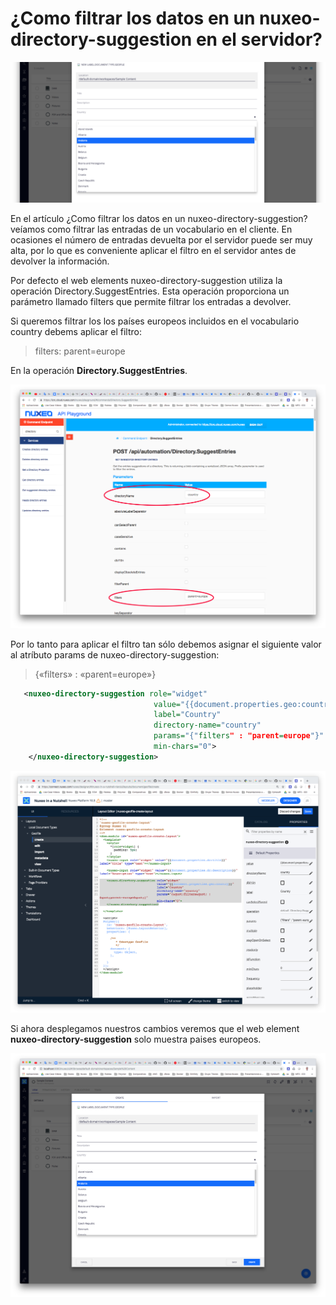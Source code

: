 # ¿Como filtrar los datos en un nuxeo-directory-suggestion en el servidor?


![¿Como filtrar los datos en un nuxeo-directory-suggestion en el servidor?](images/nuxeo-drectory-suggestion-filtered-570x255.png "¿Como filtrar los datos en un nuxeo-directory-suggestion en el servidor?")


En el artículo ¿Como filtrar los datos en un nuxeo-directory-suggestion?  veíamos como filtrar las entradas de un vocabulario en el cliente. En ocasiones el número de entradas devuelta por el servidor puede ser muy alta, por lo que es conveniente aplicar el filtro en el servidor antes de devolver la información.

Por defecto el web elements nuxeo-directory-suggestion utiliza la operación Directory.SuggestEntries. Esta operación proporciona un parámetro llamado filters que permite filtrar los entradas a devolver.

Si queremos filtrar los los países europeos incluidos en el vocabulario country debems aplicar el filtro:

> filters: parent=europe

En la operación **Directory.SuggestEntries**.

![nuxeo platform explorer Directory.SuggestEntries](images/nuxeo-platform-explorer-Directory-SuggestEntries.png "nuxeo platform explorer Directory.SuggestEntries")

Por lo tanto para aplicar el filtro tan sólo debemos asignar el siguiente valor al atríbuto params de nuxeo-directory-suggestion:

> {«filters» : «parent=europe»}

 
```xml
   <nuxeo-directory-suggestion role="widget" 
                                value="{{document.properties.geo:country}}" 
                                label="Country" 
                                directory-name="country" 
                                params="{"filters" : "parent=europe"}" 
                                min-chars="0">
    </nuxeo-directory-suggestion>
``` 

![nuxeo-directory-suggestion params](images/nuxeo-directory-suggestion-params.png "nuxeo-directory-suggestion params")

Si ahora desplegamos nuestros cambios veremos que el web element **nuxeo-directory-suggestion** solo muestra paises europeos.

![nuxeo-directory-suggestion filtered](images/nuxeo-drectory-suggestion-filtered.png "nuxeo-directory-suggestion filtered")


 

 